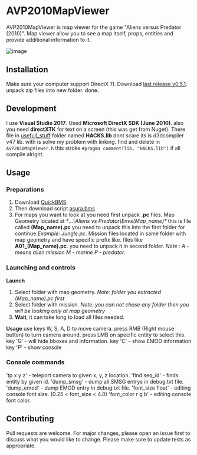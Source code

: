 # AVP2010MapViewer

AVP2010MapViewer is map viewer for the game "Aliens versus Predator (2010)". Map viewer allow you to see a map itself, props, entities and provide additional information to it.

![image](https://github.com/Trololp/AVP2010MapViewer/blob/main/usefull_stuff/preview.png)

## Installation

Make sure your computer support DirectX 11. Download [last release v0.5.1](https://github.com/Trololp/AVP2010MapViewer/releases/tag/v0.5.1). unpack zip files into new folder. done.
## Development
I use **Visual Studio 2017**. Used **Microsoft DirectX SDK (June 2010)**. also you need **directXTK** for text on a screen (this was get from Nuget). There file in 
[usefull_stuff](https://github.com/Trololp/AVP2010MapViewer/tree/main/usefull_stuff) folder named **HACKS.lib** dont scare its is d3dcompiler v47 lib. with is solve
my problem with linking. find and delete in `AVP2010MapViewer.h` this stroke `#pragma comment(lib, "HACKS.lib")` if all compile alright.

## Usage

  ### Preparations
   1. Download [QuickBMS](https://aluigi.altervista.org/quickbms.htm)
   2. Then download script [asura.bms](https://github.com/Trololp/AVP2010MapViewer/blob/main/usefull_stuff/asura.bms)
   3. For maps you want to look at you need first unpack **.pc** files. Map Geometry located at **...\Aliens vs Predator\Envs\(Map_name)\**
   this is file called **(Map_name).pc** you need to unpack this into the first folder for continue.*Example: Jungle.pc*.
   Mission files located in same folder with map geometry and have specific prefix like. files like **A01_(Map_name).pc**. you need to unpack it in second folder.
   *Note : A - means alien mission M - marine P - predator.*
 
  ### Launching and controls
   **Launch**
   1. Select folder with map geometry. *Note: folder you extracted (Map_name).pc first*
   2. Select folder with mission. *Note: you can not chose any folder then you will be looking only at map geometry*
   3. **Wait**, it can take long to load all files needed.
   
   **Usage**
   use keys W, S, A, D to move camera. press RMB (Right mouse button) to turn camera around. press LMB on specific entity to select this.
   key 'G' - will hide bboxes and information.
   key 'C' - show EMOD information
   key 'P' - show console
   ### Console commands
   'tp x y z' - teleport camera to given x, y, z location.
   'find seq_id' - finds entity by given id.
   'dump_smsg' - dump all SMSG entrys in debug.txt file.
   'dump_emod' - dump EMOD entry in debug.txt file.
   'font_size float' - editing console font size. (0.25 < font_size < 4.0)
   'font_color r g b' - editing console font color.
## Contributing
Pull requests are welcome. For major changes, please open an issue first to discuss what you would like to change.
Please make sure to update tests as appropriate.
